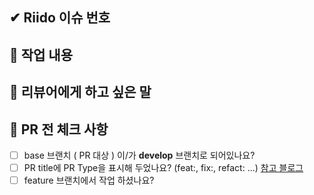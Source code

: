 ## ✔ Riido 이슈 번호

## 📒 작업 내용

## 📢 리뷰어에게 하고 싶은 말


## 📌 PR 전 체크 사항
- [ ] base 브랜치 ( PR 대상 ) 이/가 **develop** 브랜치로 되어있나요?
- [ ] PR title에 PR Type을 표시해 두었나요? (feat:, fix:, refact: ...) [참고 블로그](https://velog.io/@shin6403/Git-git-%EC%BB%A4%EB%B0%8B-%EC%BB%A8%EB%B2%A4%EC%85%98-%EC%84%A4%EC%A0%95%ED%95%98%EA%B8%B0)
- [ ] feature 브랜치에서 작업 하셨나요?